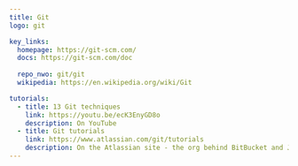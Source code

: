 ```yaml
---
title: Git
logo: git

key_links:
  homepage: https://git-scm.com/
  docs: https://git-scm.com/doc
  
  repo_nwo: git/git
  wikipedia: https://en.wikipedia.org/wiki/Git

tutorials:
  - title: 13 Git techniques 
    link: https://youtu.be/ecK3EnyGD8o
    description: On YouTube
  - title: Git tutorials
    link: https://www.atlassian.com/git/tutorials
    description: On the Atlassian site - the org behind BitBucket and Jira
---
```

